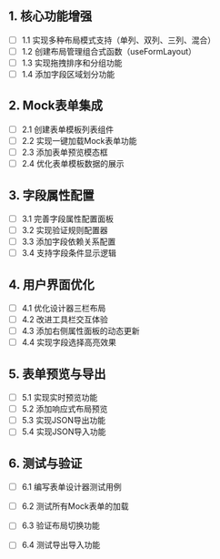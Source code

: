 ## 1. 核心功能增强
- [ ] 1.1 实现多种布局模式支持（单列、双列、三列、混合）
- [ ] 1.2 创建布局管理组合式函数（useFormLayout）
- [ ] 1.3 实现拖拽排序和分组功能
- [ ] 1.4 添加字段区域划分功能

## 2. Mock表单集成
- [ ] 2.1 创建表单模板列表组件
- [ ] 2.2 实现一键加载Mock表单功能
- [ ] 2.3 添加表单预览模态框
- [ ] 2.4 优化表单模板数据的展示

## 3. 字段属性配置
- [ ] 3.1 完善字段属性配置面板
- [ ] 3.2 实现验证规则配置器
- [ ] 3.3 添加字段依赖关系配置
- [ ] 3.4 支持字段条件显示逻辑

## 4. 用户界面优化
- [ ] 4.1 优化设计器三栏布局
- [ ] 4.2 改进工具栏交互体验
- [ ] 4.3 添加右侧属性面板的动态更新
- [ ] 4.4 实现字段选择高亮效果

## 5. 表单预览与导出
- [ ] 5.1 实现实时预览功能
- [ ] 5.2 添加响应式布局预览
- [ ] 5.3 实现JSON导出功能
- [ ] 5.4 实现JSON导入功能

## 6. 测试与验证
- [ ] 6.1 编写表单设计器测试用例
- [ ] 6.2 测试所有Mock表单的加载
- [ ] 6.3 验证布局切换功能
- [ ] 6.4 测试导出导入功能


